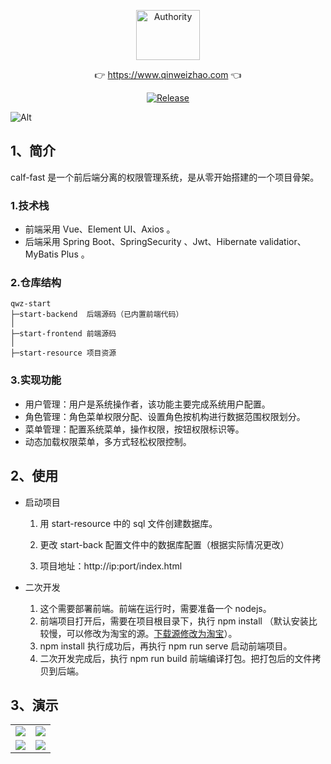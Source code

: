 <p align="center">
  <a class="logo" href="https://github.com/qinweizhao/qwz-start">
    <img src="https://cdn.jsdelivr.net/gh/qinweizhao/qwz-start@master/logo.png" height="80" width="45%" alt="Authority">
  </a>
</p>

<p align="center">
👉 <a href="https://www.qinweizhao.com">https://www.qinweizhao.com</a> 👈
</p>

<p align="center">
  <a href="https://github.com/qinweizhao/qwz-start" target="_blank">
    <img src="https://img.shields.io/github/v/release/qinweizhao/qwz-start?include_prereleases" alt="Release"/>
  </a>
</p>


![Alt](https://repobeats.axiom.co/api/embed/6dee7bbf96e544ace905953662d3b3725d76918e.svg "Analytics image")
## 1、简介

calf-fast 是一个前后端分离的权限管理系统，是从零开始搭建的一个项目骨架。

### 1.技术栈

- 前端采用 Vue、Element UI、Axios 。
- 后端采用 Spring Boot、SpringSecurity 、Jwt、Hibernate validatior、MyBatis Plus 。

### 2.仓库结构

```
qwz-start
├─start-backend  后端源码（已内置前端代码）
│
├─start-frontend 前端源码
│ 
├─start-resource 项目资源
```

### 3.实现功能

- 用户管理：用户是系统操作者，该功能主要完成系统用户配置。
- 角色管理：角色菜单权限分配、设置角色按机构进行数据范围权限划分。
- 菜单管理：配置系统菜单，操作权限，按钮权限标识等。
- 动态加载权限菜单，多方式轻松权限控制。

## 2、使用

- 启动项目

  1. 用 start-resource 中的 sql 文件创建数据库。

  2. 更改 start-back 配置文件中的数据库配置（根据实际情况更改）

  3. 项目地址：http://ip:port/index.html
- 二次开发
  1. 这个需要部署前端。前端在运行时，需要准备一个 nodejs。
  2. 前端项目打开后，需要在项目根目录下，执行 npm install （默认安装比较慢，可以修改为淘宝的源。[下载源修改为淘宝](https://mp.weixin.qq.com/s/HWRYAR16vLE1XFep6_i1tA)）。
  3. npm install 执行成功后，再执行 npm run serve 启动前端项目。
  4. 二次开发完成后，执行 npm run build 前端编译打包。把打包后的文件拷贝到后端。

## 3、演示

<table>
    <tr>
        <td><img src="https://cdn.jsdelivr.net/gh/qinweizhao/qwz-start/start-resource/img/2021-11-24_142100.png"/></td>
        <td><img src="https://cdn.jsdelivr.net/gh/qinweizhao/qwz-start/start-resource/img/2021-11-24_142259.png"/></td>
    </tr>
    <tr>
        <td><img src="https://cdn.jsdelivr.net/gh/qinweizhao/qwz-start/start-resource/img/2021-11-24_142319.png"/></td>
        <td><img src="https://cdn.jsdelivr.net/gh/qinweizhao/qwz-start/start-resource/img/2021-11-24_142359.png"/></td>
    </tr>
</table>
